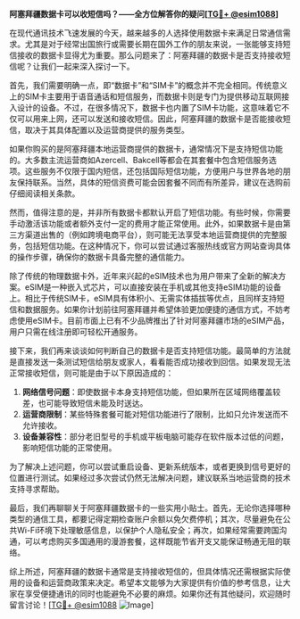 **阿塞拜疆数据卡可以收短信吗？——全方位解答你的疑问[[TG💪+ @esim1088](https://t.me/s/esim1088)]**

在现代通讯技术飞速发展的今天，越来越多的人选择使用数据卡来满足日常通信需求。尤其是对于经常出国旅行或需要长期在国外工作的朋友来说，一张能够支持短信接收的数据卡显得尤为重要。那么问题来了：阿塞拜疆的数据卡是否支持接收短信呢？让我们一起来深入探讨一下。

首先，我们需要明确一点，即“数据卡”和“SIM卡”的概念并不完全相同。传统意义上的SIM卡主要用于语音通话和短信服务，而数据卡则是专门为提供移动互联网接入设计的设备。不过，在很多情况下，数据卡也内置了SIM卡功能，这意味着它不仅可以用来上网，还可以发送和接收短信。因此，阿塞拜疆的数据卡是否能接收短信，取决于其具体配置以及运营商提供的服务类型。

如果你购买的是阿塞拜疆本地运营商提供的数据卡，通常情况下是支持短信功能的。大多数主流运营商如Azercell、Bakcell等都会在其套餐中包含短信服务选项。这些服务不仅限于国内短信，还包括国际短信功能，方便用户与世界各地的朋友保持联系。当然，具体的短信资费可能会因套餐不同而有所差异，建议在选购前仔细阅读相关条款。

然而，值得注意的是，并非所有数据卡都默认开启了短信功能。有些时候，你需要手动激活该功能或者额外支付一定的费用才能正常使用。此外，如果数据卡是由第三方渠道出售的（例如跨境电商平台），则可能无法享受本地运营商提供的完整服务，包括短信功能。在这种情况下，你可以尝试通过客服热线或官方网站查询具体的操作步骤，确保你的数据卡具备完整的通信能力。

除了传统的物理数据卡外，近年来兴起的eSIM技术也为用户带来了全新的解决方案。eSIM是一种嵌入式芯片，可以直接安装在手机或其他支持eSIM功能的设备上。相比于传统SIM卡，eSIM具有体积小、无需实体插拔等优点，且同样支持短信和数据服务。如果你计划前往阿塞拜疆并希望体验更加便捷的通信方式，不妨考虑使用eSIM卡。目前市面上已有不少品牌推出了针对阿塞拜疆市场的eSIM产品，用户只需在线注册即可轻松开通服务。

接下来，我们再来谈谈如何判断自己的数据卡是否支持短信功能。最简单的方法就是直接发送一条测试短信给朋友或家人，看看能否成功接收到回信。如果发现无法正常接收短信，则可能是由于以下原因造成的：

1. **网络信号问题**：即使数据卡本身支持短信功能，但如果所在区域网络覆盖较差，也可能导致短信未能及时送达。
2. **运营商限制**：某些特殊套餐可能对短信功能进行了限制，比如只允许发送而不允许接收。
3. **设备兼容性**：部分老旧型号的手机或平板电脑可能存在软件版本过低的问题，影响短信功能的正常使用。

为了解决上述问题，你可以尝试重启设备、更新系统版本，或者更换到信号更好的位置进行测试。如果经过多次尝试仍然无法解决问题，建议联系当地运营商的技术支持寻求帮助。

最后，我们再聊聊关于阿塞拜疆数据卡的一些实用小贴士。首先，无论你选择哪种类型的通信工具，都要记得定期检查账户余额以免欠费停机；其次，尽量避免在公共Wi-Fi环境下处理敏感信息，以保护个人隐私安全；再次，如果经常需要跨国沟通，可以考虑购买多国通用的漫游套餐，这样既能节省开支又能保证畅通无阻的联络。

综上所述，阿塞拜疆的数据卡通常是支持接收短信的，但具体情况还需根据实际使用的设备和运营商政策来决定。希望本文能够为大家提供有价值的参考信息，让大家在享受便捷通讯的同时也能避免不必要的麻烦。如果你还有其他疑问，欢迎随时留言讨论！[[TG💪+ @esim1088](https://t.me/s/esim1088) ![Image](https://i.postimg.cc/4NQfJmqS/Snipaste-2025-05-13-00-14-12.png)]